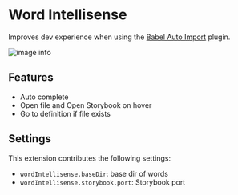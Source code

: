 # Word Intellisense

Improves dev experience when using the [Babel Auto Import](https://github.com/PavelDymkov/babel-plugin-auto-import) plugin.

![image info](https://firebasestorage.googleapis.com/v0/b/useweb-lib.appspot.com/o/devtools%2Fplugins%2Fvscode%2Fword-intellisense%2Fdemo.gif?alt=media&token=828e7c5a-372b-4a69-8fb4-5d8930494c87)

## Features

- Auto complete
- Open file and Open Storybook on hover
- Go to definition if file exists

## Settings

This extension contributes the following settings:

- `wordIntellisense.baseDir`: base dir of words
- `wordIntellisense.storybook.port`: Storybook port
